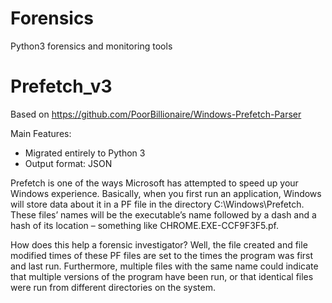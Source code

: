 # Forensics
Python3 forensics and monitoring tools

# Prefetch_v3
Based on https://github.com/PoorBillionaire/Windows-Prefetch-Parser

Main Features:
- Migrated entirely to Python 3
- Output format: JSON

Prefetch is one of the ways Microsoft has attempted to speed up your Windows experience. Basically, when you first run an application, Windows will store data about it in a PF file in the directory C:\Windows\Prefetch. These files’ names will be the executable’s name followed by a dash and a hash of its location – something like CHROME.EXE-CCF9F3F5.pf.

How does this help a forensic investigator? Well, the file created and file modified times of these PF files are set to the times the program was first and last run. Furthermore, multiple files with the same name could indicate that multiple versions of the program have been run, or that identical files were run from different directories on the system.
